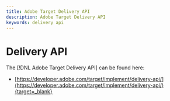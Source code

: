 ```yaml
---
title: Adobe Target Delivery API 
description: Adobe Target Delivery API
keywords: delivery api
---
```

# Delivery API

The [!DNL Adobe Target Delivery API] can be found here:

* [https://developer.adobe.com/target/implement/delivery-api/](https://developer.adobe.com/target/implement/delivery-api/){target=_blank}